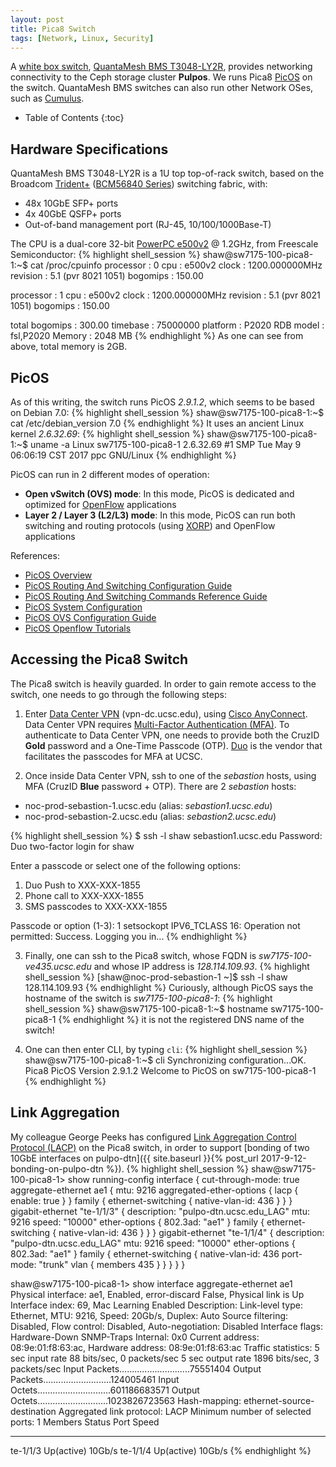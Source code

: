 ```yaml
---
layout: post
title: Pica8 Switch
tags: [Network, Linux, Security]
---
```


A [white box switch](http://searchsdn.techtarget.com/definition/white-box-switch), [QuantaMesh BMS T3048-LY2R](https://www.qct.io/product/index/Networking/Bare-Metal-Switch/Leaf-Switch/QuantaMesh-BMS-T3048-LY2R), provides networking connectivity to the Ceph storage cluster **Pulpos**. We runs Pica8 [PicOS](http://www.pica8.com/products/picos) on the switch.<!-- more --> QuantaMesh BMS switches can also run other Network OSes, such as [Cumulus](http://cumulusnetworks.com/cumulus-linux/overview/#cl-architecture).

* Table of Contents
{:toc}

## Hardware Specifications
QuantaMesh BMS T3048-LY2R is a 1U top top-of-rack switch, based on the Broadcom [Trident+](https://people.ucsc.edu/~warner/Bufs/trident) ([BCM56840 Series](https://www.broadcom.com/products/Switching/Carrier-and-Service-Provider/BCM56840-Series)) switching fabric, with:
* 48x 10GbE SFP+ ports
* 4x 40GbE QSFP+ ports
* Out-of-band management port (RJ-45, 10/100/1000Base-T)

The CPU is a dual-core 32-bit [PowerPC e500v2](https://en.wikipedia.org/wiki/PowerPC_e500) @ 1.2GHz, from Freescale Semiconductor:
{% highlight shell_session %}
shaw@sw7175-100-pica8-1:~$ cat /proc/cpuinfo
processor       : 0
cpu             : e500v2
clock           : 1200.000000MHz
revision        : 5.1 (pvr 8021 1051)
bogomips        : 150.00

processor       : 1
cpu             : e500v2
clock           : 1200.000000MHz
revision        : 5.1 (pvr 8021 1051)
bogomips        : 150.00

total bogomips  : 300.00
timebase        : 75000000
platform        : P2020 RDB
model           : fsl,P2020
Memory          : 2048 MB
{% endhighlight %}
As one can see from above, total memory is 2GB.

## PicOS
As of this writing, the switch runs PicOS *2.9.1.2*, which seems to be based on Debian 7.0:
{% highlight shell_session %}
shaw@sw7175-100-pica8-1:~$ cat /etc/debian_version
7.0
{% endhighlight %}
It uses an ancient Linux kernel *2.6.32.69*:
{% highlight shell_session %}
shaw@sw7175-100-pica8-1:~$ uname -a
Linux sw7175-100-pica8-1 2.6.32.69 #1 SMP Tue May 9 06:06:19 CST 2017 ppc GNU/Linux
{% endhighlight %}

PicOS can run in 2 different modes of operation:
* **Open vSwitch (OVS) mode**: In this mode, PicOS is dedicated and optimized for [OpenFlow](https://www.opennetworking.org/sdn-resources/openflow) applications
* **Layer 2 / Layer 3 (L2/L3) mode**: In this mode, PicOS can run both switching and routing protocols (using [XORP](http://en.wikipedia.org/wiki/XORP)) and OpenFlow applications

References:
* [PicOS Overview](http://www.pica8.com/wp-content/uploads/2015/08/pica8-whitepaper-picos-overview.pdf)
* [PicOS Routing And Switching Configuration Guide](http://www.pica8.com/wp-content/uploads/2015/09/v2.9/html/picos-routing-and-switching-configuration-guide/)
* [PicOS Routing And Switching Commands Reference Guide](http://www.pica8.com/wp-content/uploads/2015/09/v2.9/html/picos-routing-and-switching-commands-reference-guide/)
* [PicOS System Configuration](http://www.pica8.com/wp-content/uploads/2015/09/v2.9/html/picos-system-configuration/)
* [PicOS OVS Configuration Guide](http://www.pica8.com/wp-content/uploads/2015/09/v2.9/html/ovs-configuration-guide/)
* [PicOS Openflow Tutorials](http://www.pica8.com/wp-content/uploads/2015/09/v2.9/html/openflow-tutorials/)

## Accessing the Pica8 Switch
The Pica8 switch is heavily guarded. In order to gain remote access to the switch, one needs to go through the following steps:

1) Enter [Data Center VPN](https://its.ucsc.edu/vpn/index.html) (vpn-dc.ucsc.edu), using [Cisco AnyConnect](https://its.ucsc.edu/vpn/installation.html). Data Center VPN requires [Multi-Factor Authentication (MFA)](https://its.ucsc.edu/mfa/index.html). To authenticate to Data Center VPN, one needs to provide both the CruzID **Gold** password and a One-Time Passcode (OTP). [Duo](https://duo.com/) is the vendor that facilitates the passcodes for MFA at UCSC.

2) Once inside Data Center VPN, ssh to one of the *sebastion* hosts, using MFA (CruzID **Blue** password + OTP). There are 2 *sebastion* hosts:
* noc-prod-sebastion-1.ucsc.edu (alias: *sebastion1.ucsc.edu*)
* noc-prod-sebastion-2.ucsc.edu (alias: *sebastion2.ucsc.edu*)

{% highlight shell_session %}
$ ssh -l shaw sebastion1.ucsc.edu
Password:
Duo two-factor login for shaw

Enter a passcode or select one of the following options:

 1. Duo Push to XXX-XXX-1855
 2. Phone call to XXX-XXX-1855
 3. SMS passcodes to XXX-XXX-1855

Passcode or option (1-3): 1
setsockopt IPV6_TCLASS 16: Operation not permitted:
Success. Logging you in...
{% endhighlight %}

3) Finally, one can ssh to the Pica8 switch, whose FQDN is *sw7175-100-ve435.ucsc.edu* and whose IP address is *128.114.109.93*.
{% highlight shell_session %}
[shaw@noc-prod-sebastion-1 ~]$ ssh -l shaw 128.114.109.93
{% endhighlight %}
Curiously, although PicOS says the hostname of the switch is *sw7175-100-pica8-1*:
{% highlight shell_session %}
shaw@sw7175-100-pica8-1:~$ hostname
sw7175-100-pica8-1
{% endhighlight %}
it is not the registered DNS name of the switch!

4) One can then enter CLI, by typing `cli`:
{% highlight shell_session %}
shaw@sw7175-100-pica8-1:~$ cli
Synchronizing configuration...OK.
Pica8 PicOS Version 2.9.1.2
Welcome to PicOS on sw7175-100-pica8-1
{% endhighlight %}

## Link Aggregation
My colleague George Peeks has configured [Link Aggregation Control Protocol (LACP)](https://en.wikipedia.org/wiki/Link_aggregation#Link_Aggregation_Control_Protocol) on the Pica8 switch, in order to support [bonding of two 10GbE interfaces on pulpo-dtn]({{ site.baseurl }}{% post_url 2017-9-12-bonding-on-pulpo-dtn %}).
{% highlight shell_session %}
shaw@sw7175-100-pica8-1> show running-config
    interface {
        cut-through-mode: true
        aggregate-ethernet ae1 {
            mtu: 9216
            aggregated-ether-options {
                lacp {
                    enable: true
                }
            }
            family {
                ethernet-switching {
                    native-vlan-id: 436
                }
            }
        }
        gigabit-ethernet "te-1/1/3" {
            description: "pulpo-dtn.ucsc.edu_LAG"
            mtu: 9216
            speed: "10000"
            ether-options {
                802.3ad: "ae1"
            }
            family {
                ethernet-switching {
                    native-vlan-id: 436
                }
            }
        }
        gigabit-ethernet "te-1/1/4" {
            description: "pulpo-dtn.ucsc.edu_LAG"
            mtu: 9216
            speed: "10000"
            ether-options {
                802.3ad: "ae1"
            }
            family {
                ethernet-switching {
                    native-vlan-id: 436
                    port-mode: "trunk"
                    vlan {
                        members 435
                    }
                }
            }
        }
    }

shaw@sw7175-100-pica8-1> show interface aggregate-ethernet ae1
Physical interface: ae1, Enabled, error-discard False, Physical link is Up
Interface index: 69, Mac Learning Enabled
Description:
Link-level type: Ethernet, MTU: 9216, Speed: 20Gb/s, Duplex: Auto
Source filtering: Disabled, Flow control: Disabled, Auto-negotiation: Disabled
Interface flags: Hardware-Down SNMP-Traps Internal: 0x0
Current address: 08:9e:01:f8:63:ac, Hardware address: 08:9e:01:f8:63:ac
Traffic statistics:
  5 sec input rate 88 bits/sec, 0 packets/sec
  5 sec output rate 1896 bits/sec, 3 packets/sec
  Input Packets............................75551404
  Output Packets...........................124005461
  Input Octets.............................601186683571
  Output Octets............................1023826723563
Hash-mapping: ethernet-source-destination
Aggregated link protocol: LACP
Minimum number of selected ports: 1
  Members        Status          Port Speed
  ---------      ----------      ----------
  te-1/1/3       Up(active)      10Gb/s
  te-1/1/4       Up(active)      10Gb/s
{% endhighlight %}
